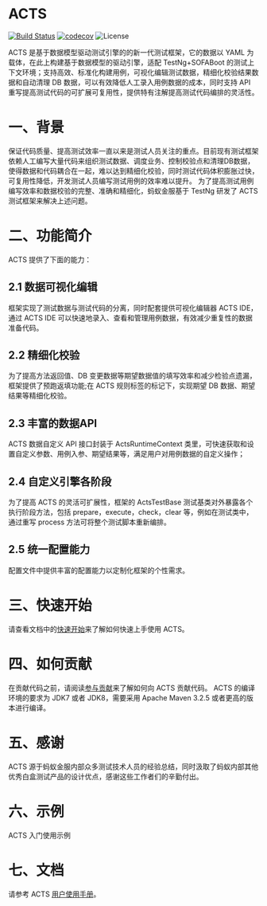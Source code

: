 # ACTS
[![Build Status](https://travis-ci.org/elseifer/sofa-acts.svg?branch=add_ci_config)](https://travis-ci.org/elseifer/sofa-acts)
[![codecov](https://codecov.io/gh/elseifer/sofa-acts/branch/add_ci_config/graph/badge.svg)](https://codecov.io/gh/elseifer/sofa-acts)
![License](https://img.shields.io/badge/license-Apache--2.0-green.svg)

ACTS 是基于数据模型驱动测试引擎的的新一代测试框架，它的数据以 YAML 为载体，在此上构建基于数据模型的驱动引擎，适配 TestNg+SOFABoot 的测试上下文环境；支持高效、标准化构建用例，可视化编辑测试数据，精细化校验结果数据和自动清理 DB 数据，可以有效降低人工录入用例数据的成本，同时支持 API 重写提高测试代码的可扩展可复用性，提供特有注解提高测试代码编排的灵活性。
# 一、背景
保证代码质量、提高测试效率一直以来是测试人员关注的重点。目前现有测试框架依赖人工编写大量代码来组织测试数据、调度业务、控制校验点和清理DB数据，使得数据和代码耦合在一起，难以达到精细化校验，同时测试代码体积膨胀过快，可复用性降低，开发测试人员编写测试用例的效率难以提升。
为了提高测试用例编写效率和数据校验的完整、准确和精细化，蚂蚁金服基于 TestNg 研发了 ACTS 测试框架来解决上述问题。
# 二、功能简介
ACTS 提供了下面的能力：
## 2.1 数据可视化编辑
框架实现了测试数据与测试代码的分离，同时配套提供可视化编辑器 ACTS IDE，通过 ACTS IDE 可以快速地录入、查看和管理用例数据，有效减少重复性的数据准备代码。
## 2.2 精细化校验
为了提高方法返回值、DB 变更数据等期望数据值的填写效率和减少检验点遗漏，框架提供了预跑返填功能;在 ACTS 规则标签的标记下，实现期望 DB 数据、期望结果等精细化校验。
## 2.3 丰富的数据API
ACTS 数据自定义 API 接口封装于 ActsRuntimeContext 类里，可快速获取和设置自定义参数、用例入参、期望结果等，满足用户对用例数据的自定义操作；
## 2.4 自定义引擎各阶段
为了提高 ACTS 的灵活可扩展性，框架的 ActsTestBase 测试基类对外暴露各个执行阶段方法，包括 prepare，execute，check，clear 等，例如在测试类中，通过重写 process 方法可将整个测试脚本重新编排。
## 2.5 统一配置能力
配置文件中提供丰富的配置能力以定制化框架的个性需求。
# 三、快速开始
请查看文档中的[快速开始](https://www.sofastack.tech/sofa-acts/docs/GettingStarted)来了解如何快速上手使用 ACTS。
# 四、如何贡献
在贡献代码之前，请阅读[参与贡献](https://www.sofastack.tech/sofa-acts/docs/Contributing)来了解如何向 ACTS 贡献代码。
ACTS 的编译环境的要求为 JDK7 或者 JDK8，需要采用 Apache Maven 3.2.5 或者更高的版本进行编译。
# 五、感谢
ACTS 源于蚂蚁金服内部众多测试技术人员的经验总结，同时汲取了蚂蚁内部其他优秀白盒测试产品的设计优点，感谢这些工作者们的辛勤付出。
# 六、示例
ACTS 入门使用示例
# 七、文档
请参考 ACTS [用户使用手册](https://www.sofastack.tech/sofa-acts/docs/Usage-Ready)。